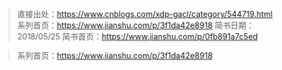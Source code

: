 >  直接出处：https://www.cnblogs.com/xdp-gacl/category/544719.html  
>  系列首页：https://www.jianshu.com/p/3f1da42e8918
>  简书日期：2018/05/25
>  简书首页：https://www.jianshu.com/p/0fb891a7c5ed





>  系列首页：https://www.jianshu.com/p/3f1da42e8918